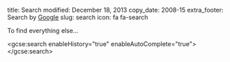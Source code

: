 title: Search
modified: December 18, 2013
copy_date: 2008-15
extra_footer: Search by [Google](http://www.google.ca/)
slug: search
icon: fa fa-search

To find everything else...

<!-- SiteSearch Google -->
<script>
  (function() {
    var cx = '010987218431638106104:ovpql0-iqz4';
    var gcse = document.createElement('script');
    gcse.type = 'text/javascript';
    gcse.async = true;
    gcse.src = (document.location.protocol == 'https:' ? 'https:' : 'http:') +
        '//www.google.com/cse/cse.js?cx=' + cx;
    var s = document.getElementsByTagName('script')[0];
    s.parentNode.insertBefore(gcse, s);
  })();
</script>
<gcse:search enableHistory="true" enableAutoComplete="true"></gcse:search>
<!-- Google Search Result Snippet Ends -->
